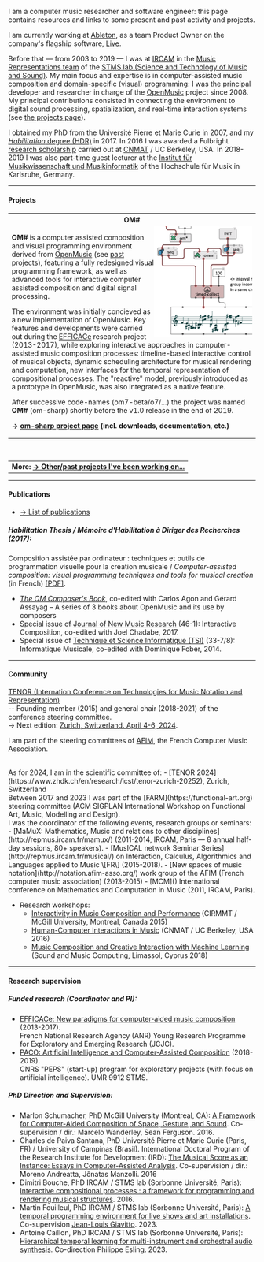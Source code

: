 

I am a computer music researcher and software engineer: this page contains resources and links to some present and past activity and projects.

I am currently working at <a href="http://www.ableton.com" target="_blank">Ableton</a>, as a team Product Owner on the company's flagship software, <a href="https://www.ableton.com/en/live/" target="_blank">Live</a>.

Before that — from 2003 to 2019 — I was at <a href="https://www.ircam.fr/recherche/" target="_blank">IRCAM</a> in the <a href="http://repmus.ircam.fr/bresson" target="_blank">Music Representations team</a> of the <a href="https://www.stms-lab.fr/" target="_blank">STMS lab (Science and Technology of Music and Sound)</a>. My main focus and expertise is in computer-assisted music composition and domain-specific (visual) programming: I was the principal developer and researcher in charge of the <a href="https://openmusic-project.github.io/" target="_blank">OpenMusic</a> project since 2008. My principal contributions consisted in connecting the environment to digital sound processing, spatialization, and real-time interaction systems (see <a href="projects#om">the projects page</a>). 

I obtained my PhD from the Université Pierre et Marie Curie in 2007, and my [_Habilitation_ degree (HDR)]((https://hal.archives-ouvertes.fr/tel-01525998/)) in 2017.
In 2016 I was awarded a Fulbright [research scholarship](http://www.cnmat.berkeley.edu/projects/jean-bresson-interactive-visual-programming-systems-music-composition) carried out at [CNMAT](http://www.cnmat.berkeley.edu/) / UC Berkeley, USA.
In 2018-2019 I was also part-time guest lecturer at the [Institut für Musikwissenschaft und Musikinformatik](http://www.hfm-karlsruhe.de/imwi/index.htm) of the Hochschule für Musik in Karlsruhe, Germany. 


-----

#### Projects

<table class="project">
<tr><th>OM#</th></tr>
<tr><td>
<img src="images/om-sharp.png" width="200" align="right"/>
<p>
<b>OM#</b> is a computer assisted composition and visual programming environment derived from <a href="https://openmusic-project.github.io/" target="_blank">OpenMusic</a> (see <a href="projects#om">past projects</a>), featuring a fully redesigned visual programming framework, as well as advanced tools for interactive computer assisted composition and digital signal processing.
</p>
<p>
The environment was initially concieved as a new implementation of OpenMusic. Key features and developments were carried out during the <a href="http://repmus.ircam.fr/efficace/" target="_blank">EFFICACe</a> research project (2013-2017), while exploring interactive approaches in computer-assisted music composition processes: timeline-based interactive control of musical objects, dynamic scheduling architecture for musical rendering and computation, new interfaces for the temporal representation of compositional processes.
The "reactive" model, previously introduced as a prototype in OpenMusic, was also integrated as a native feature.
</p>
<p>
After successive code-names (om7-beta/o7/...) the project was named <b>OM#</b> (om-sharp) shortly before the v1.0 release in the end of 2019.
</p>

<b>&rarr; <a href="https://cac-t-u-s.github.io/om-sharp/">om-sharp project page</a> (incl. downloads, documentation, etc.)</b>
</td></tr></table>

<br>

<table class="project">
<tr><td>
<b>More: <a href="projects">&rarr; Other/past projects I've been working on...</a></b>
</td></tr></table>

-----
#### Publications

- [&rarr; List of publications](publi)

<!-- 
- [Habilitation thesis](https://hal.archives-ouvertes.fr/tel-01525998/) [In French]: _Composition assistée par ordinateur : techniques et outils de programmation visuelle pour la création musicale_.
-->

<!-- _Computer-assisted composition: visual programming techniques and tools for musical creation_ -->

##### Habilitation Thesis / _Mémoire d'Habilitation à Diriger des Recherches_ (2017):       
Composition assistée par ordinateur : techniques et outils de programmation visuelle pour la création musicale /
_Computer-assisted composition: visual programming techniques and tools for musical creation_ (in French) [[PDF]](https://hal.archives-ouvertes.fr/tel-01525998/).

<!-- \| [Support materials](http://repmus.ircam.fr/bresson/hdr). -->

- _[The OM Composer's Book](http://repmus.ircam.fr/openmusic/ombook)_, co-edited with Carlos Agon and Gérard Assayag – A series of 3 books about OpenMusic and its use by composers
- Special issue of [Journal of New Music Research](http://www.tandfonline.com/toc/nnmr20/46/1) (46-1): Interactive Composition, co-edited with Joel Chadabe, 2017.
- Special issue of [Technique et Science Informatique (TSI)](https://tsi.revuesonline.com/resnum.jsp?editionId=1887&Submit2.x=18&Submit2.y=11) (33-7/8): Informatique Musicale, co-edited with Dominique Fober, 2014.


-----

#### Community 

[TENOR (Internation Conference on Technologies for Music Notation and Representation)](https://www.tenor-conference.org)     
-- Founding member (2015) and general chair (2018-2021) of the conference steering committee.     
&rarr; Next edition: [Zurich, Switzerland. April 4-6, 2024](https://www.zhdk.ch/en/research/icst/tenor-zurich-20252).

I am part of the steering committees of [AFIM](http://afim-asso.org), the French Computer Music Association.

<br>
As for 2024, I am in the scientific committee of:
- [TENOR 2024](https://www.zhdk.ch/en/research/icst/tenor-zurich-20252), Zurich, Switzerland

<br>
Between 2017 and 2023 I was part of the [FARM](https://functional-art.org) steering committee (ACM SIGPLAN International Workshop on Functional Art, Music, Modelling and Design).

<br>
I was the coordinator of the following events, research groups or seminars:    
- [MaMuX: Mathematics, Music and relations to other disciplines](http://repmus.ircam.fr/mamux/) (2011-2014, IRCAM, Paris — 8 annual half-day sessions, 80+ speakers).
- [MusICAL network Seminar Series](http://repmus.ircam.fr/musical/) on Interaction, Calculus, Algorithmics and Languages applied to Music \[FR\] (2015-2018).
- [New spaces of music notation](http://notation.afim-asso.org/) work group of the AFIM (French computer music association) (2013-2015)
- [MCM]() International conference on Mathematics and Computation in Music (2011, IRCAM, Paris).

- Research workshops: 
  - [Interactivity in Music Composition and Performance](http://repmus.ircam.fr/efficace/events/workshop-cirmmt) (CIRMMT / McGill University, Montreal, Canada 2015)
  - [Human-Computer Interactions in Music](http://repmus.ircam.fr/efficace/events/workshop-berkeley) (CNMAT / UC Berkeley, USA 2016)
  - [Music Composition and Creative Interaction with Machine Learning](http://repmus.ircam.fr/paco/workshop-smc) (Sound and Music Computing, Limassol, Cyprus 2018)


-----

#### Research supervision

##### Funded research (Coordinator and PI):

- [EFFICACe: New paradigms for computer-aided music composition](https://anr.fr/Project-ANR-13-JS02-0004) (2013-2017).     
French National Research Agency (ANR) Young Research Programme for Exploratory and Emerging Research (JCJC). 
- [PACO: Artificial Intelligence and Computer-Assisted Composition](http://repmus.ircam.fr/paco/home-en) (2018-2019).       
CNRS "PEPS" (start-up) program for exploratory projects (with focus on artificial intelligence). UMR 9912 STMS.


##### PhD Direction and Supervision:

- Marlon Schumacher, PhD McGill University (Montreal, CA): [A Framework for Computer-Aided Composition of Space, Gesture, and Sound](https://hal.science/tel-01491794/). Co-supervision / dir.: Marcelo Wanderley, Sean Ferguson. 2016.
- Charles de Paiva Santana, PhD Université Pierre et Marie Curie (Paris, FR) / University of Campinas (Brasil). International Doctoral Program of the Research Institute for Development (IRD): [The Musical Score as an Instance: Essays in Computer-Assisted Analysis](https://www.theses.fr/2016PA066672). Co-supervision / dir.: Moreno Andreatta, Jônatas Manzolli. 2016
- Dimitri Bouche, PhD IRCAM / STMS lab (Sorbonne Université, Paris): [Interactive compositional processes : a framework for programming and rendering musical structures](https://theses.hal.science/tel-01524393/). 2016.
- Martin Fouilleul, PhD IRCAM / STMS lab (Sorbonne Université, Paris): [A temporal programming environment for live shows and art installations](https://theses.hal.science/tel-04051156). Co-supervision [Jean-Louis Giavitto](http://repmus.ircam.fr/giavitto). 2023.      
- Antoine Caillon,  PhD IRCAM / STMS lab (Sorbonne Université, Paris): [Hierarchical temporal learning for multi-instrument and orchestral audio synthesis](https://theses.hal.science/tel-04137258). Co-direction Philippe Esling. 2023.



